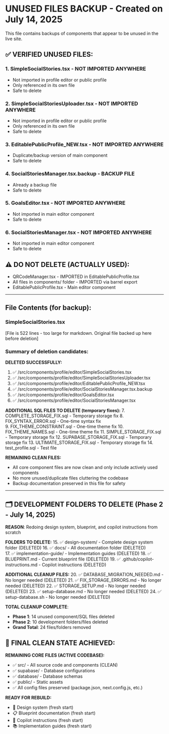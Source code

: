 # UNUSED FILES BACKUP - Created on July 14, 2025

This file contains backups of components that appear to be unused in the live site.

## ✅ VERIFIED UNUSED FILES:

### 1. SimpleSocialStories.tsx - NOT IMPORTED ANYWHERE
- Not imported in profile editor or public profile
- Only referenced in its own file
- Safe to delete

### 2. SimpleSocialStoriesUploader.tsx - NOT IMPORTED ANYWHERE  
- Not imported in profile editor or public profile
- Only referenced in its own file
- Safe to delete

### 3. EditablePublicProfile_NEW.tsx - NOT IMPORTED ANYWHERE
- Duplicate/backup version of main component
- Safe to delete

### 4. SocialStoriesManager.tsx.backup - BACKUP FILE
- Already a backup file
- Safe to delete

### 5. GoalsEditor.tsx - NOT IMPORTED ANYWHERE
- Not imported in main editor component
- Safe to delete

### 6. SocialStoriesManager.tsx - NOT IMPORTED ANYWHERE
- Not imported in main editor component  
- Safe to delete

## ⚠️ DO NOT DELETE (ACTUALLY USED):

- QRCodeManager.tsx - IMPORTED in EditablePublicProfile.tsx
- All files in components/ folder - IMPORTED via barrel export
- EditablePublicProfile.tsx - Main editor component

---

## File Contents (for backup):

### SimpleSocialStories.tsx
[File is 522 lines - too large for markdown. Original file backed up here before deletion]

### Summary of deletion candidates:

**DELETED SUCCESSFULLY:**
1. ✅ /src/components/profile/editor/SimpleSocialStories.tsx
2. ✅ /src/components/profile/editor/SimpleSocialStoriesUploader.tsx  
3. ✅ /src/components/profile/editor/EditablePublicProfile_NEW.tsx
4. ✅ /src/components/profile/editor/SocialStoriesManager.tsx.backup
5. ✅ /src/components/profile/editor/GoalsEditor.tsx
6. ✅ /src/components/profile/editor/SocialStoriesManager.tsx

**ADDITIONAL SQL FILES TO DELETE (temporary fixes):**
7. COMPLETE_STORAGE_FIX.sql - Temporary storage fix
8. FIX_SYNTAX_ERROR.sql - One-time syntax fix  
9. FIX_THEME_CONSTRAINT.sql - One-time theme fix
10. FIX_THEME_NAMES.sql - One-time theme fix
11. SIMPLE_STORAGE_FIX.sql - Temporary storage fix
12. SUPABASE_STORAGE_FIX.sql - Temporary storage fix
13. ULTIMATE_STORAGE_FIX.sql - Temporary storage fix
14. test_profile.sql - Test file

**REMAINING CLEAN FILES:**
- All core component files are now clean and only include actively used components
- No more unused/duplicate files cluttering the codebase
- Backup documentation preserved in this file for safety

---

## 🗂️ DEVELOPMENT FOLDERS TO DELETE (Phase 2 - July 14, 2025)

**REASON**: Redoing design system, blueprint, and copilot instructions from scratch

**FOLDERS TO DELETE:**
15. ✅ design-system/ - Complete design system folder (DELETED)
16. ✅ docs/ - All documentation folder (DELETED)  
17. ✅ implementation-guide/ - Implementation guides (DELETED)
18. ✅ BLUEPRINT.md - Current blueprint file (DELETED)
19. ✅ .github/copilot-instructions.md - Copilot instructions (DELETED)

**ADDITIONAL CLEANUP FILES:**
20. ✅ DATABASE_MIGRATION_NEEDED.md - No longer needed (DELETED)
21. ✅ FIX_STORAGE_ERRORS.md - No longer needed (DELETED)
22. ✅ STORAGE_SETUP.md - No longer needed (DELETED)
23. ✅ setup-database.md - No longer needed (DELETED)
24. ✅ setup-database.sh - No longer needed (DELETED)

**TOTAL CLEANUP COMPLETE**: 
- **Phase 1**: 14 unused component/SQL files deleted
- **Phase 2**: 10 development folders/files deleted  
- **Grand Total**: 24 files/folders removed

## 🎉 FINAL CLEAN STATE ACHIEVED:

**REMAINING CORE FILES (ACTIVE CODEBASE):**
- ✅ src/ - All source code and components (CLEAN)
- ✅ supabase/ - Database configurations  
- ✅ database/ - Database schemas
- ✅ public/ - Static assets
- ✅ All config files preserved (package.json, next.config.js, etc.)

**READY FOR REBUILD:**
- 🎨 Design system (fresh start)
- 📋 Blueprint documentation (fresh start)  
- 🤖 Copilot instructions (fresh start)
- 📚 Implementation guides (fresh start)
